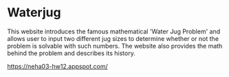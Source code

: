 # Waterjug
This website introduces the famous mathematical 'Water Jug Problem' and allows user to input two different jug sizes to determine whether or not the problem is solvable with such numbers. The website also provides the math behind the problem and describes its history. 

https://neha03-hw12.appspot.com/

